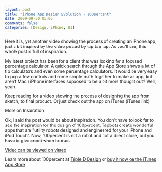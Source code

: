 ```yaml
---
layout: post
title: "iPhone App Design Evolution - 100percent"
date: 2009-09-30 01:05
comments: false
categories: [Design, iPhone, UI]
---
```

Here it is, yet another video showing the process of creating an iPhone app, just a bit inspired by the video posted by tap tap tap. As you'll see, this whole post is full of inspiration.

<!-- more -->

My latest project has been for a client that was looking for a focused percentage calculator. A quick search through the App Store shows a lot of tip calculators and even some percentage calculators. It would be very easy to pop a few controls and some simple math together to make an app, but aren't Mac / iPhone interfaces supposed to be a bit more thought out? Well, yeah.

Keep reading for a video showing the process of designing the app from sketch, to final product. Or just check out the app on iTunes (iTunes link)

More on Inspiration

Ok, I said the post would be about inspiration. You don't have to look far to see the inspiration for the design of 100percent. Tapbots create wonderful apps that are "utility robots designed and engineered for your iPhone and iPod Touch". Now, 100percent is not a robot and not a direct clone, but you have to give credit when its due.

[Video can be viewed on vimeo]("http://vimeo.com/6843889")

Learn more about 100percent at [Triple D Design]("http://www.tripleddesign.com/") or [buy it now on the iTunes App Store]("http://www.itunes.com/apps/100percent")


